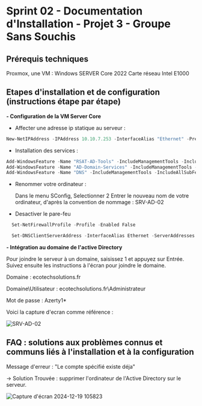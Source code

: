 # Sprint 02 - Documentation d'Installation - Projet 3 - Groupe Sans Souchis

## Prérequis techniques

Proxmox, une VM : Windows SERVER Core 2022 
                  Carte réseau Intel E1000

## Etapes d'installation et de configuration (instructions étape par étape)

**- Configuration de la VM Server Core**

- Affecter une adresse ip statique au serveur :
```powershell
New-NetIPAddress -IPAddress 10.10.7.253 -InterfaceAlias "Ethernet" -PrefixLength 24

```

- Installation des services :
```powershell
Add-WindowsFeature -Name "RSAT-AD-Tools" -IncludeManagementTools -IncludeAllSubFeature
Add-WindowsFeature -Name "AD-Domain-Services" -IncludeManagementTools -IncludeAllSubFeature
Add-WindowsFeature -Name "DNS" -IncludeManagementTools -IncludeAllSubFeature
```

- Renommer votre ordinateur :

  Dans le menu SConfig, Selectionner 2
  Entrer le nouveau nom de votre ordinateur, d'après la convention de nommage : SRV-AD-02

- Desactiver le pare-feu
```powershell
  Set-NetFirewallProfile -Profile -Enabled False
```

```powershell
  Set-DNSClientServerAddress -InterfaceAlias Ethernet -ServerAddresses 10.10.7.254
```

**- Intégration au domaine de l'active Directory**

Pour joindre le serveur à un domaine, saisissez 1 et appuyez sur Entrée. 
  Suivez ensuite les instructions à l'écran pour joindre le domaine.
  
  Domaine : ecotechsolutions.fr
 
  Domaine\Utilisateur : ecotechsolutions.fr\Administrateur 
  
  Mot de passe : Azerty1*


Voici la capture d'ecran comme référence : 

![SRV-AD-02](https://github.com/user-attachments/assets/6ba274dc-1863-41d8-b905-14d6d7aa039d)




## FAQ : solutions aux problèmes connus et communs liés à l'installation et à la configuration

Message d'erreur : "Le compte spécifié existe déja" 

-> Solution Trouvée : supprimer l'ordinateur de l'Active Directory sur le serveur. 

![Capture d'écran 2024-12-19 105823](https://github.com/user-attachments/assets/3a21bd67-a61a-46bb-bc11-8b5c4918a68d)

